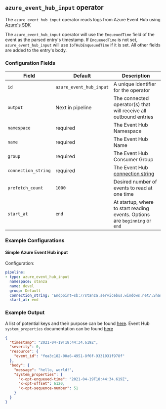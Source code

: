 ## `azure_event_hub_input` operator

The `azure_event_hub_input` operator reads logs from Azure Event Hub using [Azure's SDK](https://github.com/Azure/azure-event-hubs-go)

The `azure_event_hub_input` operator will use the `EnqueuedTime` field of the event as the parsed entry's timestamp. If `EnqueuedTime` is not set, `azure_event_hub_input` will use `IoTHubEnqueuedTime` if it is set. All other fields are added to the entry's body.

### Configuration Fields

| Field               | Default                | Description                                                                                   |
| ---                 | ---                    | ---                                                                                           |
| `id`                | `azure_event_hub_input` | A unique identifier for the operator                                                          |
| `output`            | Next in pipeline       | The connected operator(s) that will receive all outbound entries                              |
| `namespace`         | required               | The Event Hub Namespace                                                                       |
| `name`              | required               | The Event Hub Name                                                                            |
| `group`             | required               | The Event Hub Consumer Group                                                                  |
| `connection_string` | required               | The Event Hub [connection string](https://docs.microsoft.com/en-us/azure/event-hubs/event-hubs-get-connection-string) |
| `prefetch_count`    | `1000`                 | Desired number of events to read at one time                                                  |
| `start_at`          | `end`                  | At startup, where to start reading events. Options are `beginning` or `end`                   |

### Example Configurations

#### Simple Azure Event Hub input

Configuration:
```yaml
pipeline:
- type: azure_event_hub_input
  namespace: stanza
  name: devel
  group: Default
  connection_string: 'Endpoint=sb://stanza.servicebus.windows.net/;SharedAccessKeyName=dev;SharedAccessKey=supersecretkey;EntityPath=devel'
  start_at: end
```

### Example Output

A list of potential keys and their purpose can be found [here](https://github.com/Azure/azure-event-hubs-go/blob/master/event.go). Event Hub `system_properties` documentation can be found [here](https://docs.microsoft.com/en-us/azure/data-explorer/ingest-data-event-hub-overview#event-system-properties-mapping)

```json
{
  "timestamp": "2021-04-19T18:44:34.619Z",
  "severity": 0,
  "resource": {
    "event_id": "fea3c182-00a6-4951-8f6f-9331031f978f"
  },
  "body": {
    "message": "hello, world!",
    "system_properties": {
      "x-opt-enqueued-time": "2021-04-19T18:44:34.619Z",
      "x-opt-offset": 6120,
      "x-opt-sequence-number": 51
    }
  }
}
```
